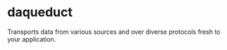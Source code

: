 daqueduct
=========

Transports data from various sources and over diverse protocols fresh to your application.
